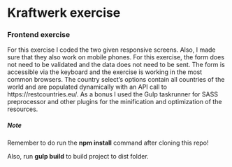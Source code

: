 <h1>Kraftwerk exercise</h1>
<h3>Frontend exercise</h3>
<p>For this exercise I coded the two given responsive screens. Also, I made sure that they also work on mobile phones. For this exercise, the form does not need to be validated and the data does not need to be sent. The form is accessible via the keyboard and the exercise is working in the most common browsers. The country select’s options contain all countries of the world and are populated dynamically with an API call to https://restcountries.eu/. As a bonus I used the Gulp taskrunner for SASS preprocessor and other plugins for the minification and optimization of the resources.</p>
<h5>Note</h5>
<p>Remember to do run the <strong>npm install</strong> command after cloning this repo!</p>
<p>Also, run <strong>gulp build</strong> to build project to dist folder.</p>

